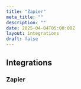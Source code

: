 ```yaml
---
title: "Zapier"
meta_title: ""
description: ""
date: 2025-04-04T05:00:00Z
layout: integrations
draft: false
---
```


## Integrations


### Zapier

